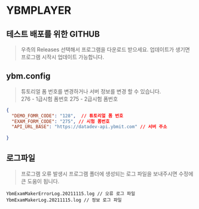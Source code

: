 # YBMPLAYER
## 테스트 배포를 위한 GITHUB
> 우측의 Releases 선택해서 프로그램을 다운로드 받으세요.
> 업데이트가 생기면 프로그램 시작시 업데이트 가능합니다. 


## ybm.config
> 튜토리얼 폼 번호를 변경하거나 서버 정보를 변경 할 수 있습니다.  
> 276 - 1급시험 폼번호
> 275 - 2급시험 폼번호
```json
{
  "DEMO_FOMR_CODE": "128",  // 튜토리얼 폼 번호
  "EXAM_FORM_CODE": "275", // 시험 폼번호
  "API_URL_BASE": "https://datadev-api.ybmit.com" // 서버 주소
  
}
```

## 로그파일
> 프로그램 오류 발생시 프로그램 폴더에 생성되는 로그 파일을 보내주시면 수정에 큰 도움이 됩니다. 
```
YbmExamMakerErrorLog.20211115.log // 오류 로그 파일
YbmExamMakerLog.20211115.log // 정보 로그 파일
```
